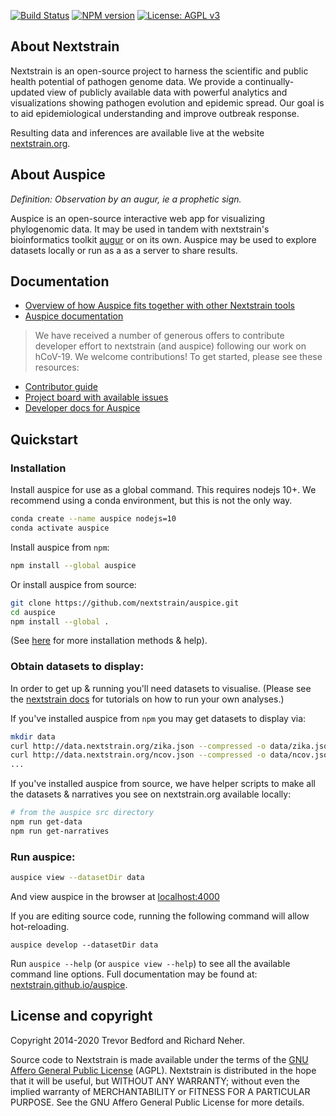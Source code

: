 [![Build Status](https://travis-ci.com/nextstrain/auspice.svg?branch=master)](https://travis-ci.com/nextstrain/auspice)
[![NPM version](https://img.shields.io/npm/v/auspice.svg?style=flat)](https://www.npmjs.com/package/auspice)
[![License: AGPL v3](https://img.shields.io/badge/License-AGPL%20v3-blue.svg)](https://www.gnu.org/licenses/agpl-3.0)

## About Nextstrain
Nextstrain is an open-source project to harness the scientific and public health potential of pathogen genome data.
We provide a continually-updated view of publicly available data with powerful analytics and visualizations showing pathogen evolution and epidemic spread.
Our goal is to aid epidemiological understanding and improve outbreak response.

Resulting data and inferences are available live at the website [nextstrain.org](https://nextstrain.org).

## About Auspice
*Definition: Observation by an augur, ie a prophetic sign.*

Auspice is an open-source interactive web app for visualizing phylogenomic data.
It may be used in tandem with nextstrain's bioinformatics toolkit [augur](https://github.com/nextstrain/augur) or on its own.
Auspice may be used to explore datasets locally or run as a as a server to share results.

## Documentation
* [Overview of how Auspice fits together with other Nextstrain tools](https://nextstrain.org/docs/getting-started/introduction#open-source-tools-for-the-community)  
* [Auspice documentation](https://nextstrain.github.io/auspice/introduction/overview)  

> We have received a number of generous offers to contribute developer effort to nextstrain (and auspice) following our work on hCoV-19. We welcome contributions! To get started, please see these resources:

* [Contributor guide](https://github.com/nextstrain/.github/blob/master/CONTRIBUTING.md)  
* [Project board with available issues](https://github.com/orgs/nextstrain/projects/5)   
* [Developer docs for Auspice](./DEV_DOCS.md)  


## Quickstart

### Installation

Install auspice for use as a global command.
This requires nodejs 10+. We recommend using a conda environment, but this is not the only way.

```bash
conda create --name auspice nodejs=10
conda activate auspice
````

Install auspice from `npm`:

```bash
npm install --global auspice
```

Or install auspice from source:

```bash
git clone https://github.com/nextstrain/auspice.git
cd auspice
npm install --global .
```

(See [here](https://nextstrain.github.io/auspice/introduction/install) for more installation methods & help).

### Obtain datasets to display:

In order to get up & running you'll need datasets to visualise.
(Please see the [nextstrain docs](https://nextstrain.org/docs/) for tutorials on how to run your own analyses.)

If you've installed auspice from `npm` you may get datasets to display via:

```bash
mkdir data
curl http://data.nextstrain.org/zika.json --compressed -o data/zika.json
curl http://data.nextstrain.org/ncov.json --compressed -o data/ncov.json
...
```

If you've installed auspice from source, we have helper scripts to make all the datasets & narratives you see on nextstrain.org available locally:

```bash
# from the auspice src directory
npm run get-data
npm run get-narratives
```

### Run auspice:

```bash
auspice view --datasetDir data
```
And view auspice in the browser at [localhost:4000](http://localhost:4000)

If you are editing source code, running the following command will allow hot-reloading.
```
auspice develop --datasetDir data
```

Run `auspice --help` (or `auspice view --help`) to see all the available command line options.
Full documentation may be found at: [nextstrain.github.io/auspice](https://nextstrain.github.io/auspice).


## License and copyright
Copyright 2014-2020 Trevor Bedford and Richard Neher.

Source code to Nextstrain is made available under the terms of the [GNU Affero General Public License](LICENSE.txt) (AGPL). Nextstrain is distributed in the hope that it will be useful, but WITHOUT ANY WARRANTY; without even the implied warranty of MERCHANTABILITY or FITNESS FOR A PARTICULAR PURPOSE.  See the GNU Affero General Public License for more details.
